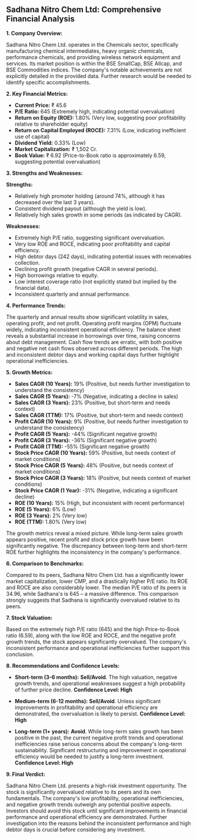 ## Sadhana Nitro Chem Ltd: Comprehensive Financial Analysis

**1. Company Overview:**

Sadhana Nitro Chem Ltd. operates in the Chemicals sector, specifically manufacturing chemical intermediates, heavy organic chemicals, performance chemicals, and providing wireless network equipment and services.  Its market position is within the BSE SmallCap, BSE Allcap, and BSE Commodities indices.  The company's notable achievements are not explicitly detailed in the provided data. Further research would be needed to identify specific accomplishments.

**2. Key Financial Metrics:**

* **Current Price:** ₹ 45.6
* **P/E Ratio:** 645 (Extremely high, indicating potential overvaluation)
* **Return on Equity (ROE):** 1.80% (Very low, suggesting poor profitability relative to shareholder equity)
* **Return on Capital Employed (ROCE):** 7.31% (Low, indicating inefficient use of capital)
* **Dividend Yield:** 0.33% (Low)
* **Market Capitalization:** ₹ 1,502 Cr.
* **Book Value:** ₹ 6.92 (Price-to-Book ratio is approximately 6.59, suggesting potential overvaluation)


**3. Strengths and Weaknesses:**

**Strengths:**

* Relatively high promoter holding (around 74%, although it has decreased over the last 3 years).
* Consistent dividend payout (although the yield is low).
* Relatively high sales growth in some periods (as indicated by CAGR).

**Weaknesses:**

* Extremely high P/E ratio, suggesting significant overvaluation.
* Very low ROE and ROCE, indicating poor profitability and capital efficiency.
* High debtor days (242 days), indicating potential issues with receivables collection.
* Declining profit growth (negative CAGR in several periods).
* High borrowings relative to equity.
* Low interest coverage ratio (not explicitly stated but implied by the financial data).
* Inconsistent quarterly and annual performance.


**4. Performance Trends:**

The quarterly and annual results show significant volatility in sales, operating profit, and net profit.  Operating profit margins (OPM) fluctuate widely, indicating inconsistent operational efficiency.  The balance sheet reveals a substantial increase in borrowings over time, raising concerns about debt management. Cash flow trends are erratic, with both positive and negative net cash flows observed across different periods.  The high and inconsistent debtor days and working capital days further highlight operational inefficiencies.


**5. Growth Metrics:**

* **Sales CAGR (10 Years):** 19% (Positive, but needs further investigation to understand the consistency)
* **Sales CAGR (5 Years):** -7% (Negative, indicating a decline in sales)
* **Sales CAGR (3 Years):** 23% (Positive, but short-term and needs context)
* **Sales CAGR (TTM):** 17% (Positive, but short-term and needs context)
* **Profit CAGR (10 Years):** 9% (Positive, but needs further investigation to understand the consistency)
* **Profit CAGR (5 Years):** -44% (Significant negative growth)
* **Profit CAGR (3 Years):** -36% (Significant negative growth)
* **Profit CAGR (TTM):** -55% (Significant negative growth)
* **Stock Price CAGR (10 Years):** 59% (Positive, but needs context of market conditions)
* **Stock Price CAGR (5 Years):** 48% (Positive, but needs context of market conditions)
* **Stock Price CAGR (3 Years):** 18% (Positive, but needs context of market conditions)
* **Stock Price CAGR (1 Year):** -31% (Negative, indicating a significant decline)
* **ROE (10 Years):** 15% (High, but inconsistent with recent performance)
* **ROE (5 Years):** 6% (Low)
* **ROE (3 Years):** 2% (Very low)
* **ROE (TTM):** 1.80% (Very low)

The growth metrics reveal a mixed picture. While long-term sales growth appears positive, recent profit and stock price growth have been significantly negative.  The discrepancy between long-term and short-term ROE further highlights the inconsistency in the company's performance.


**6. Comparison to Benchmarks:**

Compared to its peers, Sadhana Nitro Chem Ltd. has a significantly lower market capitalization, lower CMP, and a drastically higher P/E ratio.  Its ROE and ROCE are also considerably lower.  The median P/E ratio of its peers is 34.96, while Sadhana's is 645 – a massive difference. This comparison strongly suggests that Sadhana is significantly overvalued relative to its peers.


**7. Stock Valuation:**

Based on the extremely high P/E ratio (645) and the high Price-to-Book ratio (6.59), along with the low ROE and ROCE, and the negative profit growth trends, the stock appears significantly overvalued.  The company's inconsistent performance and operational inefficiencies further support this conclusion.


**8. Recommendations and Confidence Levels:**

* **Short-term (3-6 months):** **Sell/Avoid**.  The high valuation, negative growth trends, and operational weaknesses suggest a high probability of further price decline.  **Confidence Level: High**

* **Medium-term (6-12 months):** **Sell/Avoid**.  Unless significant improvements in profitability and operational efficiency are demonstrated, the overvaluation is likely to persist. **Confidence Level: High**

* **Long-term (1+ years):** **Avoid**.  While long-term sales growth has been positive in the past, the current negative profit trends and operational inefficiencies raise serious concerns about the company's long-term sustainability.  Significant restructuring and improvement in operational efficiency would be needed to justify a long-term investment. **Confidence Level: High**


**9. Final Verdict:**

Sadhana Nitro Chem Ltd. presents a high-risk investment opportunity. The stock is significantly overvalued relative to its peers and its own fundamentals.  The company's low profitability, operational inefficiencies, and negative growth trends outweigh any potential positive aspects.  Investors should avoid this stock until significant improvements in financial performance and operational efficiency are demonstrated.  Further investigation into the reasons behind the inconsistent performance and high debtor days is crucial before considering any investment.
